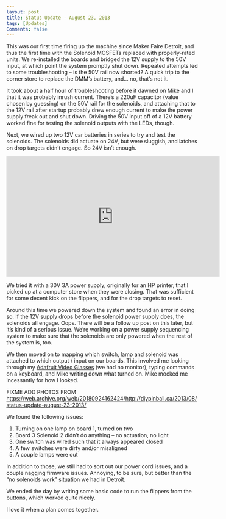 ```yaml
---
layout: post
title: Status Update - August 23, 2013
tags: [Updates]
Comments: false
---
```

This was our first time firing up the machine since Maker Faire Detroit, and thus the first time with the Solenoid MOSFETs replaced with properly-rated units. We re-installed the boards and bridged the 12V supply to the 50V input, at which point the system promptly shut down. Repeated attempts led to some troubleshooting – is the 50V rail now shorted? A quick trip to the corner store to replace the DMM’s battery, and… no, that’s not it.

It took about a half hour of troubleshooting before it dawned on Mike and I that it was probably inrush current. There’s a 220uF capacitor (value chosen by guessing) on the 50V rail for the solenoids, and attaching that to the 12V rail after startup probably drew enough current to make the power supply freak out and shut down. Driving the 50V input off of a 12V battery worked fine for testing the solenoid outputs with the LEDs, though.

Next, we wired up two 12V car batteries in series to try and test the solenoids. The solenoids did actuate on 24V, but were sluggish, and latches on drop targets didn’t engage. So 24V isn’t enough.

<iframe width="560" height="315" src="https://www.youtube.com/embed/KCbP3j1cWS4" title="YouTube video player" frameborder="0" allow="accelerometer; autoplay; clipboard-write; encrypted-media; gyroscope; picture-in-picture" allowfullscreen></iframe>

We tried it with a 30V 3A power supply, originally for an HP printer, that I picked up at a computer store when they were closing. That was sufficient for some decent kick on the flippers, and for the drop targets to reset.

Around this time we powered down the system and found an error in doing so. If the 12V supply drops before the solenoid power supply does, the solenoids all engage. Oops. There will be a follow up post on this later, but it’s kind of a serious issue. We’re working on a power supply sequencing system to make sure that the solenoids are only powered when the rest of the system is, too.

We then moved on to mapping which switch, lamp and solenoid was attached to which output / input on our boards. This involved me looking through my [Adafruit Video Glasses](http://www.adafruit.com/products/1452) (we had no monitor), typing commands on a keyboard, and Mike writing down what turned on. Mike mocked me incessantly for how I looked.

FIXME ADD PHOTOS FROM https://web.archive.org/web/20180924162424/http://diypinball.ca/2013/08/status-update-august-23-2013/

We found the following issues:

1. Turning on one lamp on board 1, turned on two
2. Board 3 Solenoid 2 didn’t do anything – no actuation, no light
3. One switch was wired such that it always appeared closed
4. A few switches were dirty and/or misaligned
5. A couple lamps were out

In addition to those, we still had to sort out our power cord issues, and a couple nagging firmware issues. Annoying, to be sure, but better than the “no solenoids work” situation we had in Detroit.

We ended the day by writing some basic code to run the flippers from the buttons, which worked quite nicely.

I love it when a plan comes together.